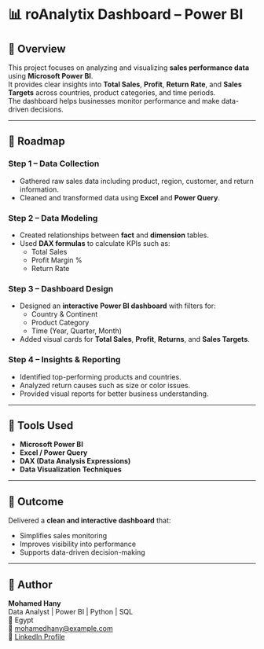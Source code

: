 # 📊 roAnalytix Dashboard – Power BI

## 🧩 Overview
This project focuses on analyzing and visualizing **sales performance data** using **Microsoft Power BI**.  
It provides clear insights into **Total Sales**, **Profit**, **Return Rate**, and **Sales Targets** across countries, product categories, and time periods.  
The dashboard helps businesses monitor performance and make data-driven decisions.

---

## 🚀 Roadmap

### Step 1 – Data Collection
- Gathered raw sales data including product, region, customer, and return information.  
- Cleaned and transformed data using **Excel** and **Power Query**.

### Step 2 – Data Modeling
- Created relationships between **fact** and **dimension** tables.  
- Used **DAX formulas** to calculate KPIs such as:
  - Total Sales  
  - Profit Margin %  
  - Return Rate  

### Step 3 – Dashboard Design
- Designed an **interactive Power BI dashboard** with filters for:
  - Country & Continent  
  - Product Category  
  - Time (Year, Quarter, Month)
- Added visual cards for **Total Sales**, **Profit**, **Returns**, and **Sales Targets**.

### Step 4 – Insights & Reporting
- Identified top-performing products and countries.  
- Analyzed return causes such as size or color issues.  
- Provided visual reports for better business understanding.

---

## 🧰 Tools Used
- **Microsoft Power BI**  
- **Excel / Power Query**  
- **DAX (Data Analysis Expressions)**  
- **Data Visualization Techniques**

---

## 🏁 Outcome
Delivered a **clean and interactive dashboard** that:
- Simplifies sales monitoring  
- Improves visibility into performance  
- Supports data-driven decision-making  

---

## 💼 Author
**Mohamed Hany**  
Data Analyst | Power BI | Python | SQL  
📍 Egypt  
📧 mohamedhany@example.com  
🔗 [LinkedIn Profile](https://linkedin.com/in/mohamedhany)
